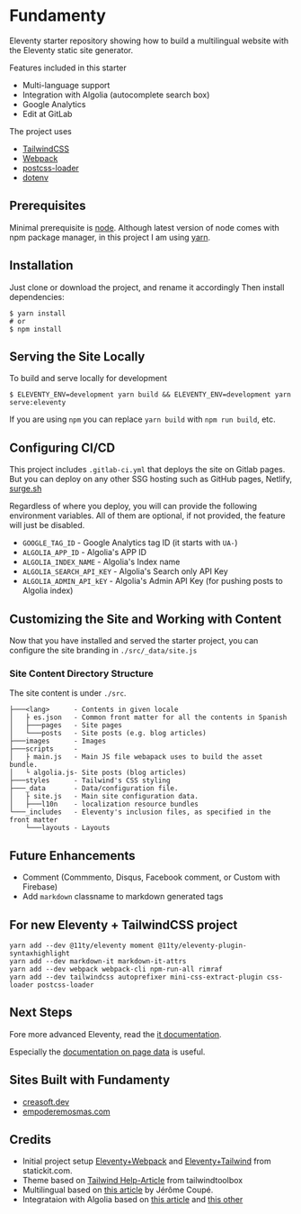 Fundamenty
==========

Eleventy starter repository showing how to build a multilingual website with the 
Eleventy static site generator.

Features included in this starter
- Multi-language support
- Integration with Algolia (autocomplete search box)
- Google Analytics
- Edit at GitLab

The project uses
- [TailwindCSS](https://tailwindcss.com/)
- [Webpack](https://webpack.js.org/)
- [postcss-loader](https://github.com/postcss/postcss-loader)
- [dotenv](https://github.com/motdotla/dotenv)

## Prerequisites
Minimal prerequisite is [node](https://nodejs.org/). Although latest version of node comes with
npm package manager, in this project I am using [yarn](https://yarnpkg.com/). 

## Installation
Just clone or download the project, and rename it accordingly
Then install dependencies:
```
$ yarn install
# or
$ npm install
```

## Serving the Site Locally
To build and serve locally for development
```
$ ELEVENTY_ENV=development yarn build && ELEVENTY_ENV=development yarn serve:eleventy
```
If you are using `npm` you can replace `yarn build` with `npm run build`, etc.

## Configuring CI/CD
This project includes `.gitlab-ci.yml` that deploys the site on Gitlab pages. But you can deploy
on any other SSG hosting such as GitHub pages, Netlify, [surge.sh](https://surge.sh/)

Regardless of where you deploy, you will can provide the following environment variables. 
All of them are optional, if not provided, the feature will just be disabled.

- `GOOGLE_TAG_ID`          - Google Analytics tag ID (it starts with `UA-`)
- `ALGOLIA_APP_ID`         - Algolia's APP ID 
- `ALGOLIA_INDEX_NAME`     - Algolia's Index name
- `ALGOLIA_SEARCH_API_KEY` - Algolia's Search only API Key
- `ALGOLIA_ADMIN_API_kEY`  - Algolia's Admin API Key (for pushing posts to Algolia index)


## Customizing the Site and Working with Content
Now that you have installed and served the starter project, you can configure the site branding in `./src/_data/site.js`

### Site Content Directory Structure
The site content is under `./src`.
```
├───<lang>      - Contents in given locale 
│   ├ es.json   - Common front matter for all the contents in Spanish 
│   ├───pages   - Site pages
│   └───posts   - Site posts (e.g. blog articles)
├───images      - Images
├───scripts     - 
│   ├ main.js   - Main JS file webapack uses to build the asset bundle.
│   └ algolia.js- Site posts (blog articles)
├───styles      - Tailwind's CSS styling
├───_data       - Data/configuration file.
│   ├ site.js   - Main site configuration data.
│   ├───l10n    - localization resource bundles
└───_includes   - Eleventy's inclusion files, as specified in the front matter 
    └───layouts - Layouts
```

## Future Enhancements
- Comment (Commmento, Disqus, Facebook comment, or Custom with Firebase)
- Add `markdown` classname to markdown generated tags

## For new Eleventy + TailwindCSS project
```
yarn add --dev @11ty/eleventy moment @11ty/eleventy-plugin-syntaxhighlight
yarn add --dev markdown-it markdown-it-attrs
yarn add --dev webpack webpack-cli npm-run-all rimraf
yarn add --dev tailwindcss autoprefixer mini-css-extract-plugin css-loader postcss-loader
```

## Next Steps
Fore more advanced Eleventy, read the [it documentation](https://www.11ty.dev/docs/).

Especially the [documentation on page data](https://www.11ty.dev/docs/data-eleventy-supplied/) is useful.


## Sites Built with Fundamenty
- [creasoft.dev](https://creasoft.dev)
- [empoderemosmas.com](https://empoderemosmas.com)


## Credits
- Initial project setup [Eleventy+Webpack](https://statickit.com/guides/eleventy-webpack) and [Eleventy+Tailwind](https://statickit.com/guides/eleventy-tailwind) from statickit.com.
- Theme based on [Tailwind Help-Article](https://github.com/tailwindtoolbox/Help-Article) from tailwindtoolbox
- Multilingual based on [this article](https://www.webstoemp.com/blog/multilingual-sites-eleventy/) by Jérôme Coupé.
- Integrataion with Algolia based on [this article](https://www.raymondcamden.com/2020/06/24/adding-algolia-search-to-eleventy-and-netlify) and [this other](https://www.raymondcamden.com/2020/07/01/adding-algolia-search-to-eleventy-and-netlify-part-two)
